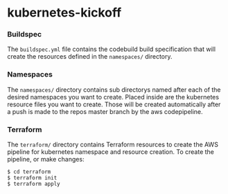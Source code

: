 # kubernetes-kickoff

### Buildspec

The `buildspec.yml` file contains the codebuild build specification that will create the resources defined in the `namespaces/` directory.

### Namespaces

The `namespaces/` directory contains sub directorys named after each of the desired namespaces you want to create. Placed inside are the kubernetes resource files you want to create. Those will be created automatically after a push is made to the repos master branch by the aws codepipeline.

### Terraform

The `terraform/` directory contains Terraform resources to create the AWS pipeline for kubernetes namespace and resource creation. To create the pipeline, or make changes:

```
$ cd terraform
$ terraform init
$ terraform apply
```
